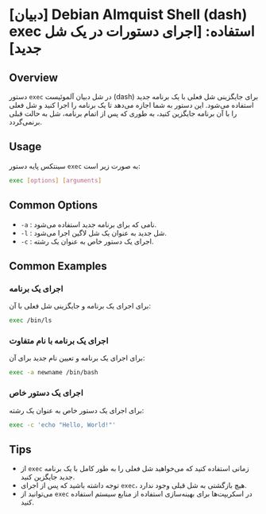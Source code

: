# [دبیان] Debian Almquist Shell (dash) exec استفاده: [اجرای دستورات در یک شل جدید]

## Overview
دستور `exec` در شل دبیان آلموئیست (dash) برای جایگزینی شل فعلی با یک برنامه جدید استفاده می‌شود. این دستور به شما اجازه می‌دهد تا یک برنامه را اجرا کنید و شل فعلی را با آن برنامه جایگزین کنید، به طوری که پس از اتمام برنامه، شل به حالت قبلی برنمی‌گردد.

## Usage
سینتکس پایه دستور `exec` به صورت زیر است:

```sh
exec [options] [arguments]
```

## Common Options
- `-a` : نامی که برای برنامه جدید استفاده می‌شود.
- `-l` : شل جدید به عنوان یک شل لاگین اجرا می‌شود.
- `-c` : اجرای یک دستور خاص به عنوان یک رشته.

## Common Examples

### اجرای یک برنامه
برای اجرای یک برنامه و جایگزینی شل فعلی با آن:

```sh
exec /bin/ls
```

### اجرای یک برنامه با نام متفاوت
برای اجرای یک برنامه و تعیین نام جدید برای آن:

```sh
exec -a newname /bin/bash
```

### اجرای یک دستور خاص
برای اجرای یک دستور خاص به عنوان یک رشته:

```sh
exec -c 'echo "Hello, World!"'
```

## Tips
- از `exec` زمانی استفاده کنید که می‌خواهید شل فعلی را به طور کامل با یک برنامه جدید جایگزین کنید.
- توجه داشته باشید که پس از اجرای `exec`، هیچ بازگشتی به شل قبلی وجود ندارد.
- می‌توانید از `exec` در اسکریپت‌ها برای بهینه‌سازی استفاده از منابع سیستم استفاده کنید.